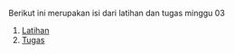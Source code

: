 Berikut ini merupakan isi dari latihan dan tugas minggu 03
1.  [Latihan](latihan/latihan.md)
2.  [Tugas](tugas/tugas.md)
